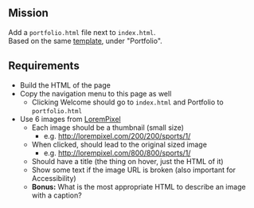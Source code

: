 Mission
---------

Add a `portfolio.html` file next to `index.html`.  
Based on the same [template](http://ashmawi.work/wp/riche/), under "Portfolio".

Requirements
-------------

- Build the HTML of the page
- Copy the navigation menu to this page as well
  - Clicking Welcome should go to `index.html` and Portfolio to `portfolio.html`
- Use 6 images from [LoremPixel](http://lorempixel.com/)
  - Each image should be a thumbnail (small size)
    - e.g. <http://lorempixel.com/200/200/sports/1/>
  - When clicked, should lead to the original sized image
    - e.g. <http://lorempixel.com/800/800/sports/1/>
  - Should have a title (the thing on hover, just the HTML of it)
  - Show some text if the image URL is broken (also important for Accessibility) 
  - **Bonus:** What is the most appropriate HTML to describe an image with a caption?
